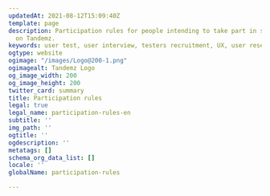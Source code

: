 ```yaml
---
updatedAt: 2021-08-12T15:09:40Z
template: page
description: Participation rules for people intending to take part in studies hosted
  on Tandemz.
keywords: user test, user interview, testers recruitment, UX, user research, panel
ogtype: website
ogimage: "/images/Logo@200-1.png"
ogimagealt: Tandemz Logo
og_image_width: 200
og_image_height: 200
twitter_card: summary
title: Participation rules
legal: true
legal_name: participation-rules-en
subtitle: ''
img_path: ''
ogtitle: ''
ogdescription: ''
metatags: []
schema_org_data_list: []
locale: ''
globalName: participation-rules

---
```

